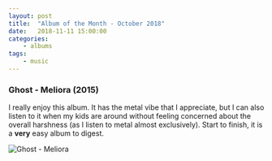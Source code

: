 ```yaml
---
layout: post
title:	"Album of the Month - October 2018"
date:	2018-11-11 15:00:00
categories:
    - albums
tags:
    - music
---
```



### Ghost - Meliora (2015)

I really enjoy this album. It has the metal vibe that I appreciate, but I can also listen to it when my kids are around without feeling concerned about the overall harshness (as I listen to metal almost exclusively). Start to finish, it is a __very__ easy album to digest. 

![Ghost - Meliora][meliora]

[meliora]: https://nosratheno.github.io/images/albums/october-2018-meliora.png "Ghost - Meliora"


